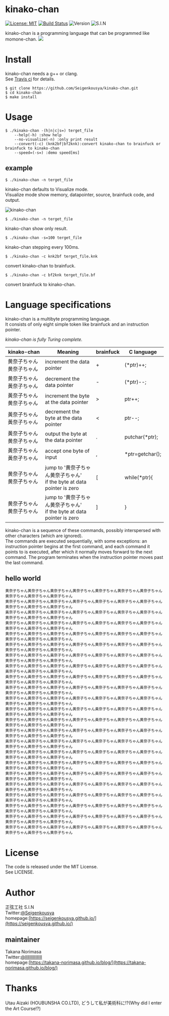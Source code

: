 # kinako-chan 
[![License: MIT](https://img.shields.io/badge/License-MIT-yellow.svg)](https://opensource.org/licenses/MIT) 
 [![Build Status](https://travis-ci.com/Seigenkousya/kinako-chan.svg?branch=master)](https://travis-ci.com/Seigenkousya/kinako-chan)
 ![Version](https://img.shields.io/badge/version-1.0.5-orange)
 ![S.I.N](https://img.shields.io/badge/S.I.N-%23003-00aaaa)  

kinako-chan is a programming language that can be programmed like momone-chan.
![](https://pbs.twimg.com/media/DOw0HQDVwAE92LD?format=jpg&name=medium)  

# Install
kinako-chan needs a g++ or clang.  
See [Travis ci](https://travis-ci.com/github/Seigenkousya/kinako-chan) for details.

```terminal
$ git clone https://github.com/Seigenkousya/kinako-chan.git
$ cd kinako-chan
$ make install
```

# Usage
```terminal
$ ./kinako-chan -(h|n|c|s=) terget_file  
	--help(-h) :show help  
	--no-visualize(-n) :only print result  
	--convert(-c) (knk2bf|bf2knk):convert kinako-chan to brainfuck or brainfuck to kinako-chan    
	--speed=(-s=) :demo speed[ms]  
```

## example
```terminal
$ ./kinako-chan -n terget_file
```
kinako-chan defaults to Visualize mode.  
Visualize mode show memory, datapointer, source, brainfuck code, and output.  

![kinako-chan](https://user-images.githubusercontent.com/57716584/81172231-d3f55500-8fd8-11ea-8edc-8fa1ace18cc8.png)

```terminal
$ ./kinako-chan -n terget_file
```
kinako-chan show only result.

```terminal
$ ./kinako-chan -s=100 terget_file
```
kinako-chan stepping every 100ms.

```terminal
$ ./kinako-chan -c knk2bf terget_file.knk
```
convert kinako-chan to brainfuck.

```terminal
$ ./kinako-chan -c bf2knk terget_file.bf
```
convert brainfuck to kinako-chan.


# Language specifications
kinako-chan is a multibyte programming language.    
It consists of only eight simple token like brainfuck and an instruction pointer.  
  
_kinako-chan is fully Turing complete._  

|kinako-chan|Meaning|brainfuck|C language|
|------------|-------|------|-------|
|黄奈子ちゃん黄奈子ちゃん|increment the data pointer|+|(\*ptr)++;|
|黄奈子ちゃん黃奈子ちゃん|decrement the data pointer|-|(\*ptr)--;|
|黃奈子ちゃん黄奈子ちゃん|increment the byte at the data pointer|>|ptr++;|
|黃奈子ちゃん黃奈子ちゃん|decrement the byte at the data pointer|<|ptr--;|
|黃奈子ちゃん黄奈孑ちゃん|output the byte at the data pointer|.|putchar(\*ptr);|
|黃奈子ちゃん黃奈孑ちゃん|accept one byte of input|,|\*ptr=getchar();|
|黄奈子ちゃん黄奈孑ちゃん|jump to '黄奈孑ちゃん黄奈子ちゃん' <br>if the byte at data pointer is zero|[|while(\*ptr){|
|黄奈孑ちゃん黄奈子ちゃん|jump to '黄奈子ちゃん黄奈孑ちゃん' <br>if the byte at data pointer is zero|]|}|

kinako-chan is a sequence of these commands, possibly interspersed with other characters (which are ignored).  
The commands are executed sequentially, with some exceptions: an instruction pointer begins at the first command, and each command it points to is executed, after which it normally moves forward to the next command. The program terminates when the instruction pointer moves past the last command.   

## hello world
```
黄奈子ちゃん黄奈子ちゃん黄奈子ちゃん黄奈子ちゃん黄奈子ちゃん黄奈子ちゃん黄奈子ちゃん黄奈子ちゃん黄奈子ちゃん黄奈子ちゃん
黄奈子ちゃん黄奈子ちゃん黄奈子ちゃん黄奈子ちゃん黄奈子ちゃん黄奈子ちゃん黄奈子ちゃん黄奈子ちゃん黄奈子ちゃん黄奈孑ちゃん
黃奈子ちゃん黄奈子ちゃん黄奈子ちゃん黄奈子ちゃん黄奈子ちゃん黄奈子ちゃん黄奈子ちゃん黄奈子ちゃん黄奈子ちゃん黄奈子ちゃん
黄奈子ちゃん黄奈子ちゃん黄奈子ちゃん黄奈子ちゃん黄奈子ちゃん黄奈子ちゃん黄奈子ちゃん黄奈子ちゃん黃奈子ちゃん黄奈子ちゃん
黄奈子ちゃん黄奈子ちゃん黄奈子ちゃん黄奈子ちゃん黄奈子ちゃん黄奈子ちゃん黄奈子ちゃん黄奈子ちゃん黄奈子ちゃん黄奈子ちゃん
黄奈子ちゃん黄奈子ちゃん黄奈子ちゃん黄奈子ちゃん黄奈子ちゃん黄奈子ちゃん黄奈子ちゃん黄奈子ちゃん黄奈子ちゃん黄奈子ちゃん
黄奈子ちゃん黄奈子ちゃん黃奈子ちゃん黄奈子ちゃん黄奈子ちゃん黄奈子ちゃん黄奈子ちゃん黄奈子ちゃん黄奈子ちゃん黄奈子ちゃん
黃奈子ちゃん黄奈子ちゃん黄奈子ちゃん黄奈子ちゃん黃奈子ちゃん黃奈子ちゃん黃奈子ちゃん黃奈子ちゃん黃奈子ちゃん黃奈子ちゃん
黃奈子ちゃん黃奈子ちゃん黄奈子ちゃん黃奈子ちゃん黄奈孑ちゃん黄奈子ちゃん黃奈子ちゃん黄奈子ちゃん黃奈子ちゃん黄奈孑ちゃん
黃奈子ちゃん黄奈子ちゃん黄奈子ちゃん黄奈子ちゃん黄奈子ちゃん黄奈子ちゃん黃奈子ちゃん黄奈孑ちゃん黄奈子ちゃん黄奈子ちゃん
黄奈子ちゃん黄奈子ちゃん黄奈子ちゃん黄奈子ちゃん黄奈子ちゃん黄奈子ちゃん黄奈子ちゃん黄奈子ちゃん黄奈子ちゃん黄奈子ちゃん
黄奈子ちゃん黄奈子ちゃん黃奈子ちゃん黄奈孑ちゃん黃奈子ちゃん黄奈孑ちゃん黄奈子ちゃん黄奈子ちゃん黄奈子ちゃん黄奈子ちゃん
黄奈子ちゃん黄奈子ちゃん黃奈子ちゃん黄奈孑ちゃん黃奈子ちゃん黄奈子ちゃん黄奈子ちゃん黄奈子ちゃん黄奈子ちゃん黄奈子ちゃん
黄奈子ちゃん黄奈子ちゃん黄奈子ちゃん黄奈子ちゃん黄奈子ちゃん黄奈子ちゃん黃奈子ちゃん黄奈孑ちゃん黃奈子ちゃん黃奈子ちゃん
黃奈子ちゃん黃奈子ちゃん黄奈子ちゃん黄奈子ちゃん黄奈子ちゃん黄奈子ちゃん黄奈子ちゃん黄奈子ちゃん黄奈子ちゃん黄奈子ちゃん
黄奈子ちゃん黄奈子ちゃん黄奈子ちゃん黄奈子ちゃん黄奈子ちゃん黄奈子ちゃん黄奈子ちゃん黄奈子ちゃん黄奈子ちゃん黄奈子ちゃん
黄奈子ちゃん黄奈子ちゃん黄奈子ちゃん黄奈子ちゃん黄奈子ちゃん黄奈子ちゃん黄奈子ちゃん黄奈子ちゃん黄奈子ちゃん黄奈子ちゃん
黄奈子ちゃん黄奈子ちゃん黃奈子ちゃん黄奈孑ちゃん黃奈子ちゃん黄奈子ちゃん黃奈子ちゃん黄奈孑ちゃん黄奈子ちゃん黄奈子ちゃん
黄奈子ちゃん黄奈子ちゃん黄奈子ちゃん黄奈子ちゃん黃奈子ちゃん黄奈孑ちゃん黄奈子ちゃん黃奈子ちゃん黄奈子ちゃん黃奈子ちゃん
黄奈子ちゃん黃奈子ちゃん黄奈子ちゃん黃奈子ちゃん黄奈子ちゃん黃奈子ちゃん黄奈子ちゃん黃奈子ちゃん黃奈子ちゃん黄奈孑ちゃん
黄奈子ちゃん黃奈子ちゃん黄奈子ちゃん黃奈子ちゃん黄奈子ちゃん黃奈子ちゃん黄奈子ちゃん黃奈子ちゃん黄奈子ちゃん黃奈子ちゃん
黄奈子ちゃん黃奈子ちゃん黄奈子ちゃん黃奈子ちゃん黄奈子ちゃん黃奈子ちゃん黃奈子ちゃん黄奈孑ちゃん黃奈子ちゃん黄奈子ちゃん
黄奈子ちゃん黄奈子ちゃん黃奈子ちゃん黄奈孑ちゃん黃奈子ちゃん黄奈子ちゃん黄奈子ちゃん黄奈子ちゃん黃奈子ちゃん黄奈孑ちゃん
```

# License
The code is released under the MIT License.  
See LICENSE.  

# Author
正弦工社 S.I.N  
Twitter:[@Seigenkousya](https://twitter.com/Seigenkousya)    
homepage:[https://seigenkousya.github.io/](https://seigenkousya.github.io/)  

## maintainer
Takana Norimasa  
Twitter:[@lIlIIllIIIlIlIl](https://twitter.com/lIlIIllIIIlIlIl)  
homepage:[https://takana-norimasa.github.io/blog/](https://takana-norimasa.github.io/blog/)  

# Thanks
Utau Aizaki (HOUBUNSHA CO.LTD), どうして私が美術科に!?(Why did I enter the Art Course!?)
